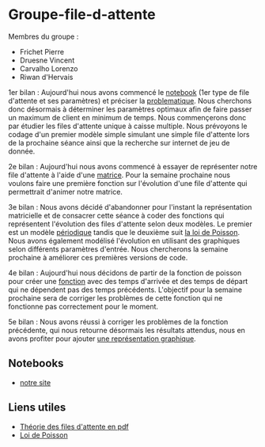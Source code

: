 # Groupe-file-d-attente
Membres du groupe :
- Frichet Pierre
- Druesne Vincent
- Carvalho Lorenzo
- Riwan d'Hervais
  
1er bilan : Aujourd'hui nous avons commencé le [notebook](https://github.com/are-dynamic-2018/Groupe-file-d-attente/blob/master/files-s%C3%A9par%C3%A9es.ipynb) (1er type de file d'attente et ses paramètres) et préciser la [problematique](https://github.com/are-dynamic-2018/Groupe-file-d-attente/blob/master/ARE%20DYNAMIC%20FILE%20D'ATTENTE.ipynb). Nous cherchons donc désormais à déterminer les paramètres optimaux afin de faire passer un maximum de client en minimum de temps. Nous commençerons donc par étudier les files d'attente unique à caisse multiple.
Nous prévoyons le codage d'un premier modèle simple simulant une simple file d'attente lors de la prochaine séance ainsi que la recherche sur internet de jeu de donnée.

2e bilan : Aujourd'hui nous avons commencé à essayer de représenter notre file d'attente à l'aide d'une [matrice](https://github.com/are-dynamic-2018/Groupe-file-d-attente/blob/65dd41a545de1b773d8a229dbb78a7d11c16bba7/ARE%20DYNAMIC%20code%201F_MC.ipynb). Pour la semaine prochaine nous voulons faire une première fonction sur l'évolution d'une file d'attente qui permettrait d'animer notre matrice.

3e bilan : Nous avons décidé d'abandonner pour l'instant la représentation matricielle et de consacrer cette séance à coder des fonctions qui représentent l'évolution des files d'attente selon deux modèles. Le premier est un modèle [périodique](https://github.com/are-dynamic-2018/Groupe-file-d-attente/blob/65cdaa6c2feaf38b54d40faff6ef9dc38ec48fab/ARE%201%20file%20caisse%20multiple%20.ipynb) tandis que le deuxième suit [la loi de Poisson](https://github.com/are-dynamic-2018/Groupe-file-d-attente/blob/2fd970d332f9dbaf3c2459b366ce35e004b8e0f1/poisson.ipynb). Nous avons également modélisé l'évolution en utilisant des graphiques selon différents paramètres d'entrée. Nous chercherons la semaine prochaine à améliorer ces premières versions de code.

4e bilan : Aujourd'hui nous décidons de partir de la fonction de poisson pour créer une [fonction](https://github.com/are-dynamic-2018/Groupe-file-d-attente/blob/05c0a5b87b46fe9e94e946501ad57a30839027f7/poisson%202.ipynb) avec des temps d'arrivée et des temps de départ qui ne dépendent pas des temps précédents. L'objectif pour la semaine prochaine sera de corriger les problèmes de cette fonction qui ne fonctionne pas correctement pour le moment.

5e bilan : Nous avons réussi à corriger les problèmes de la fonction précédente, qui nous retourne désormais les résultats attendus, nous en avons profiter pour ajouter [une représentation graphique](https://github.com/are-dynamic-2018/Groupe-file-d-attente/blob/f26a8153fafdfd22fb2f1c13c1112924536d58cf/poisson%202.ipynb).  



## Notebooks

- [notre site](https://github.com/are-dynamic-2018/Groupe-file-d-attente/blob/master/poisson%202.ipynb) 

## Liens utiles
- [Théorie des files d'attente en pdf](https://www.gerad.ca/Sebastien.Le.Digabel/MTH2302D/14_files_attente.pdf)
- [Loi de Poisson](https://fr.wikipedia.org/wiki/Loi_de_Poisson)

